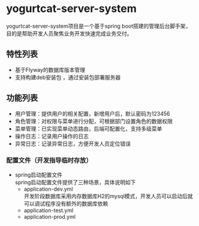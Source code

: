 # yogurtcat-server-system
yogurtcat-server-system项目是一个基于spring boot搭建的管理后台脚手架，目的是帮助开发人员聚焦业务开发快速完成业务交付。
## 特性列表
- 基于Flyway的数据库版本管理  
- 支持构建deb安装包 ，通过安装包部署服务器

## 功能列表
- 用户管理：提供用户的相关配置，新增用户后，默认密码为123456
- 角色管理：对权限与菜单进行分配，可根据部门设置角色的数据权限
- 菜单管理：已实现菜单动态路由，后端可配置化，支持多级菜单
- 操作日志：记录用户操作的日志
- 异常日志：记录异常日志，方便开发人员定位错误

### 配置文件（开发指导临时存放）
- spring启动配置文件  
spring启动配置文件提供了三种场景，具体说明如下
    - application-dev.yml  
    开发阶段数据库采用内存数据库H2的mysql模式，开发人员可以启动后就可以调试程序没有额外的数据库依赖
    - application-test.yml
    - application-prod.yml
